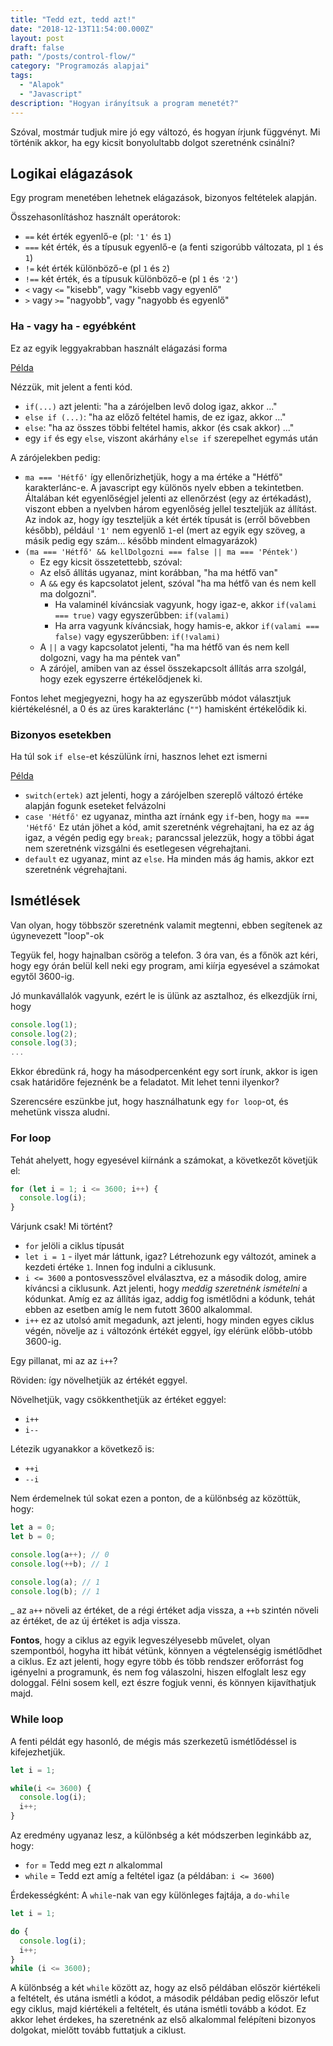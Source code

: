 ```yaml
---
title: "Tedd ezt, tedd azt!"
date: "2018-12-13T11:54:00.000Z"
layout: post
draft: false
path: "/posts/control-flow/"
category: "Programozás alapjai"
tags:
  - "Alapok"
  - "Javascript"
description: "Hogyan irányítsuk a program menetét?"
---
```


Szóval, mostmár tudjuk mire jó egy változó, és hogyan írjunk függvényt. 
Mi történik akkor, ha egy kicsit bonyolultabb dolgot szeretnénk csinálni?

## Logikai elágazások
Egy program menetében lehetnek elágazások, bizonyos feltételek alapján.

Összehasonlításhoz használt operátorok:
* `==` két érték egyenlő-e (pl: `'1'` és `1`)
* `===` két érték, és a típusuk egyenlő-e (a fenti szigorúbb változata, pl `1` és `1`)
* `!=` két érték különböző-e (pl `1` és `2`)
* `!==` két érték, és a típusuk különböző-e (pl `1` és `'2'`)
* `<` vagy `<=` "kisebb", vagy "kisebb vagy egyenlő"
* `>` vagy `>=` "nagyobb", vagy "nagyobb és egyenlő"

### Ha - vagy ha - egyébként
Ez az egyik leggyakrabban használt elágazási forma

[Példa](embedded-codesandbox://if-else)

Nézzük, mit jelent a fenti kód.

* `if(...)` azt jelenti: "ha a zárójelben levő dolog igaz, akkor ..."
* `else if (...)`: "ha az előző feltétel hamis, de ez igaz, akkor ..."
* `else`: "ha az összes többi feltétel hamis, akkor (és csak akkor) ..."
* egy `if` és egy `else`, viszont akárhány `else if` szerepelhet egymás után

A zárójelekben pedig:
* `ma === 'Hétfő'` így ellenőrizhetjük, hogy a ma értéke a "Hétfő" karakterlánc-e. 
A javascript egy különös nyelv ebben a tekintetben. Általában két egyenlőségjel jelenti az ellenőrzést (egy az értékadást), viszont ebben a nyelvben három egyenlőség jellel teszteljük az állítást. Az indok az, hogy így teszteljük a két érték típusát is (erről bővebben később), például `'1'` nem egyenlő `1`-el (mert az egyik egy szöveg, a másik pedig egy szám... később mindent elmagyarázok)
* `(ma === 'Hétfő' && kellDolgozni === false || ma === 'Péntek')`
    * Ez egy kicsit összetettebb, szóval:
    * Az első állítás ugyanaz, mint korábban, "ha ma hétfő van"
    * A `&&` egy és kapcsolatot jelent, szóval "ha ma hétfő van és nem kell ma dolgozni". 
        * Ha valaminél kíváncsiak vagyunk, hogy igaz-e, akkor `if(valami === true)` vagy egyszerűbben: `if(valami)`
        * Ha arra vagyunk kíváncsiak, hogy hamis-e, akkor `if(valami === false)` vagy egyszerűbben: `if(!valami)`
    * A `||` a vagy kapcsolatot jelenti, "ha ma hétfő van és nem kell dolgozni, vagy ha ma péntek van"
    * A zárójel, amiben van az éssel összekapcsolt állítás arra szolgál, hogy ezek egyszerre értékelődjenek ki. 
     
Fontos lehet megjegyezni, hogy ha az egyszerűbb módot választjuk kiértékelésnél, a 0 és az üres karakterlánc (`""`) hamisként értékelődik ki.


### Bizonyos esetekben
Ha túl sok `if else`-et készülünk írni, hasznos lehet ezt ismerni

[Példa](embedded-codesandbox://switch)

* `switch(ertek)` azt jelenti, hogy a zárójelben szereplő változó értéke alapján fogunk eseteket felvázolni
* `case 'Hétfő'` ez ugyanaz, mintha azt írnánk egy `if`-ben, hogy `ma === 'Hétfő'`
Ez után jöhet a kód, amit szeretnénk végrehajtani, ha ez az ág igaz, a végén pedig egy `break;` parancssal jelezzük, hogy a többi ágat nem szeretnénk vizsgálni és esetlegesen végrehajtani.
* `default` ez ugyanaz, mint az `else`. Ha minden más ág hamis, akkor ezt szeretnénk végrehajtani.


## Ismétlések
Van olyan, hogy többször szeretnénk valamit megtenni, ebben segítenek az úgynevezett "loop"-ok

Tegyük fel, hogy hajnalban csörög a telefon. 3 óra van, és a főnök azt kéri, hogy egy órán belül kell neki egy program, ami kiírja egyesével a számokat egytől 3600-ig.

Jó munkavállalók vagyunk, ezért le is ülünk az asztalhoz, és elkezdjük írni, hogy

```javascript
console.log(1);
console.log(2);
console.log(3);
...
```

Ekkor ébredünk rá, hogy ha másodpercenként egy sort írunk, akkor is igen csak határidőre fejeznénk be a feladatot. Mit lehet tenni ilyenkor?

Szerencsére eszünkbe jut, hogy használhatunk egy `for loop`-ot, és mehetünk vissza aludni.

### For loop

Tehát ahelyett, hogy egyesével kiírnánk a számokat, a következőt követjük el:

```javascript
for (let i = 1; i <= 3600; i++) {
  console.log(i);
} 
```

Várjunk csak! Mi történt?

* `for` jelöli a ciklus típusát
* `let i = 1` - ilyet már láttunk, igaz? Létrehozunk egy változót, aminek a kezdeti értéke `1`. Innen fog indulni a ciklusunk.
* `i <= 3600` a pontosvesszővel elválasztva, ez a második dolog, amire kíváncsi a ciklusunk. Azt jelenti, hogy _meddig szeretnénk ismételni_ a kódunkat. Amíg ez az állítás igaz, addig fog ismétlődni a kódunk, tehát ebben az esetben amíg le nem futott 3600 alkalommal.
* `i++` ez az utolsó amit megadunk, azt jelenti, hogy minden egyes ciklus végén, növelje az `i` változónk értékét eggyel, így elérünk előbb-utóbb 3600-ig.


Egy pillanat, mi az az `i++`?

Röviden: így növelhetjük az értékét eggyel.

Növelhetjük, vagy csökkenthetjük az értéket eggyel:
* `i++`
* `i--`

Létezik ugyanakkor a következő is:
* `++i`
* `--i`

Nem érdemelnek túl sokat ezen a ponton, de a különbség az közöttük, hogy:

```javascript
let a = 0;
let b = 0;

console.log(a++); // 0
console.log(++b); // 1

console.log(a); // 1
console.log(b); // 1
```

_ az `a++` növeli az értéket, de a régi értéket adja vissza, a `++b` szintén növeli az értéket, de az új értéket is adja vissza.

**Fontos**, hogy a ciklus az egyik legveszélyesebb művelet, olyan szempontból, hogyha itt hibát vétünk, könnyen a végtelenségig ismétlődhet a ciklus. Ez azt jelenti, hogy egyre több és több rendszer erőforrást fog igényelni a programunk, és nem fog válaszolni, hiszen elfoglalt lesz egy dologgal. Félni sosem kell, ezt észre fogjuk venni, és könnyen kijavíthatjuk majd.

### While loop

A fenti példát egy hasonló, de mégis más szerkezetű ismétlődéssel is kifejezhetjük.

```javascript
let i = 1;

while(i <= 3600) {
  console.log(i);
  i++;
}
```

Az eredmény ugyanaz lesz, a különbség a két módszerben leginkább az, hogy:
* `for` = Tedd meg ezt _n_ alkalommal
* `while` = Tedd ezt amíg a feltétel igaz (a példában: `i <= 3600`)

Érdekességként: A `while`-nak van egy különleges fajtája, a `do-while`

```javascript
let i = 1;

do {
  console.log(i);
  i++;
}
while (i <= 3600);
```

A különbség a két `while` között az, hogy az első példában először kiértékeli a feltételt, és utána ismétli a kódot,
a második példában pedig először lefut egy ciklus, majd kiértékeli a feltételt, és utána ismétli tovább a kódot. Ez akkor lehet érdekes, ha szeretnénk az első alkalommal felépíteni bizonyos dolgokat, mielőtt tovább futtatjuk a ciklust.
